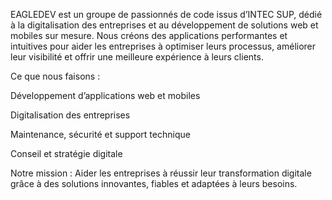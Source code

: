 EAGLEDEV est un groupe de passionnés de code issus d’INTEC SUP, dédié à la digitalisation des entreprises et au développement de solutions web et mobiles sur mesure. Nous créons des applications performantes et intuitives pour aider les entreprises à optimiser leurs processus, améliorer leur visibilité et offrir une meilleure expérience à leurs clients.

Ce que nous faisons :

Développement d’applications web et mobiles

Digitalisation des entreprises

Maintenance, sécurité et support technique

Conseil et stratégie digitale

Notre mission :
Aider les entreprises à réussir leur transformation digitale grâce à des solutions innovantes, fiables et adaptées à leurs besoins.
